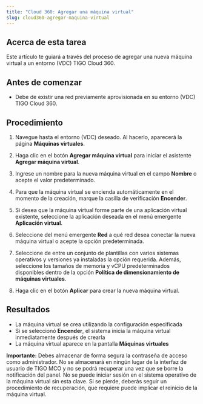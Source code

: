 ```yaml
---
title: "Cloud 360: Agregar una máquina virtual"
slug: cloud360-agregar-maquina-virtual
---
```


## Acerca de esta tarea

Este artículo te guiará a través del proceso de agregar una nueva máquina virtual a un entorno (VDC) TIGO Cloud 360.

## Antes de comenzar

- Debe de existir una red previamente aprovisionada en su entorno (VDC) TIGO Cloud 360.

## Procedimiento

1. Navegue hasta el entorno (VDC) deseado. Al hacerlo, aparecerá la página **Máquinas virtuales**.

2. Haga clic en el botón **Agregar máquina virtual** para iniciar el asistente **Agregar máquina virtual**.

3. Ingrese un nombre para la nueva máquina virtual en el campo **Nombre** o acepte el valor predeterminado.

4. Para que la máquina virtual se encienda automáticamente en el momento de la creación, marque la casilla de verificación **Encender**.

5. Si desea que la máquina virtual forme parte de una aplicación virtual existente, seleccione la aplicación deseada en el menú emergente **Aplicación virtual**.

6. Seleccione del menú emergente **Red** a qué red desea conectar la nueva máquina virtual o acepte la opción predeterminada.

7. Seleccione de entre un conjunto de plantillas con varios sistemas operativos y versiones ya instaladas la opción requerida. Además, seleccione los tamaños de memoria y vCPU predeterminados disponibles dentro de la opción **Política de dimensionamiento de máquinas virtuales**.

8. Haga clic en el botón **Aplicar** para crear la nueva máquina virtual.

## Resultados

- La máquina virtual se crea utilizando la configuración especificada
- Si se seleccionó **Encender**, el sistema inicia la máquina virtual inmediatamente después de crearla
- La máquina virtual aparece en la pantalla **Máquinas virtuales**

**Importante:** Debes almacenar de forma segura la contraseña de acceso como administrador. No se almacenará en ningún lugar de la interfaz de usuario de TIGO MCO y no se podrá recuperar una vez que se borre la notificación del panel. No se puede iniciar sesión en el sistema operativo de la máquina virtual sin esta clave. Si se pierde, deberás seguir un procedimiento de recuperación, que requiere puede implicar el reinicio de la máquina virtual.
